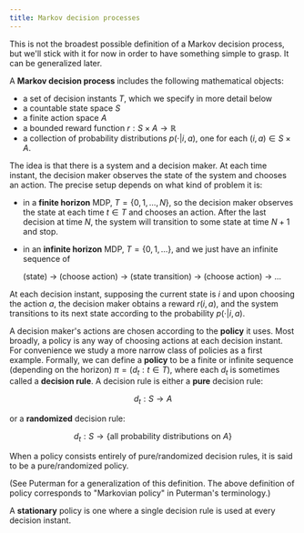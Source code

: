 ```yaml
---
title: Markov decision processes
---
```


This is not the broadest possible definition of a Markov decision process, but we'll stick with it for now in order to have something simple to grasp. It can be generalized later.

A **Markov decision process** includes the following mathematical objects:

 - a set of decision instants $T$, which we specify in more detail below
 - a countable state space $S$
 - a finite action space $A$
 - a bounded reward function $r: S \times A \to \mathbb{R}$
 - a collection of probability distributions $p(\cdot | i, a)$, one for each $(i, a) \in S \times A$.

The idea is that there is a system and a decision maker. At each time instant, the decision maker observes the state of the system and chooses an action. The precise setup depends on what kind of problem it is:

 - in a **finite horizon** MDP, $T = \{0, 1, \ldots, N\}$, so the decision maker observes the state at each time $t \in T$ and chooses an action. After the last decision at time $N$, the system will transition to some state at time $N+1$ and stop.

 - in an **infinite horizon** MDP, $T = \{0, 1, \ldots\}$, and we just have an infinite sequence of

     (state) -> (choose action) -> (state transition) -> (choose action) -> ...

At each decision instant, supposing the current state is $i$ and upon choosing the action $a$, the decision maker obtains a reward $r(i, a)$, and the system transitions to its next state according to the probability $p(\cdot | i, a)$.

A decision maker's actions are chosen according to the **policy** it uses. Most broadly, a policy is any way of choosing actions at each decision instant. For convenience we study a more narrow class of policies as a first example. Formally, we can define a **policy** to be a finite or infinite sequence (depending on the horizon) $\pi = (d_t : t \in T)$, where each $d_t$ is sometimes called a **decision rule**.  A decision rule is either a **pure** decision rule:

$$d_t: S \to A$$

or a **randomized** decision rule:

$$d_t: S \to \{\text{all probability distributions on } A\}$$

When a policy consists entirely of pure/randomized decision rules, it is said to be a pure/randomized policy.

(See Puterman for a generalization of this definition. The above definition of policy corresponds to "Markovian policy" in Puterman's terminology.)

A **stationary** policy is one where a single decision rule is used at every decision instant.
